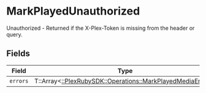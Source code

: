 # MarkPlayedUnauthorized

Unauthorized - Returned if the X-Plex-Token is missing from the header or query.


## Fields

| Field                                                                                                          | Type                                                                                                           | Required                                                                                                       | Description                                                                                                    |
| -------------------------------------------------------------------------------------------------------------- | -------------------------------------------------------------------------------------------------------------- | -------------------------------------------------------------------------------------------------------------- | -------------------------------------------------------------------------------------------------------------- |
| `errors`                                                                                                       | T::Array<[::PlexRubySDK::Operations::MarkPlayedMediaErrors](../../models/operations/markplayedmediaerrors.md)> | :heavy_minus_sign:                                                                                             | N/A                                                                                                            |
